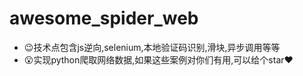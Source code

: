 # awesome_spider_web
+   😉技术点包含js逆向,selenium,本地验证码识别,滑块,异步调用等等
+   😮实现python爬取网络数据,如果这些案例对你们有用,可以给个star❤

